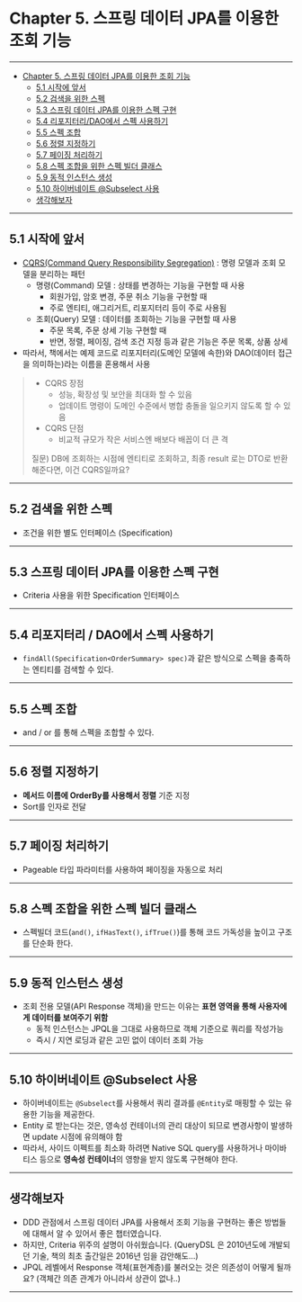 # Chapter 5. 스프링 데이터 JPA를 이용한 조회 기능

---

<!-- TOC -->
* [Chapter 5. 스프링 데이터 JPA를 이용한 조회 기능](#chapter-5-스프링-데이터-jpa를-이용한-조회-기능)
  * [5.1 시작에 앞서](#51-시작에-앞서)
  * [5.2 검색을 위한 스펙](#52-검색을-위한-스펙)
  * [5.3 스프링 데이터 JPA를 이용한 스펙 구현](#53-스프링-데이터-jpa를-이용한-스펙-구현)
  * [5.4 리포지터리/DAO에서 스펙 사용하기](#54-리포지터리dao에서-스펙-사용하기)
  * [5.5 스펙 조합](#55-스펙-조합)
  * [5.6 정렬 지정하기](#56-정렬-지정하기)
  * [5.7 페이징 처리하기](#57-페이징-처리하기)
  * [5.8 스펙 조합을 위한 스펙 빌더 클래스](#58-스펙-조합을-위한-스펙-빌더-클래스)
  * [5.9 동적 인스턴스 생성](#59-동적-인스턴스-생성)
  * [5.10 하이버네이트 @Subselect 사용](#510-하이버네이트-subselect-사용)
  * [생각해보자](#생각해보자)
<!-- TOC -->

---


## 5.1 시작에 앞서

- [CQRS(Command Query Responsibility Segregation)](https://learn.microsoft.com/ko-kr/azure/architecture/patterns/cqrs) : 명령 모델과 조회 모델을 분리하는 패턴
  - 명령(Command) 모델 : 상태를 변경하는 기능을 구현할 때 사용  
    - 회원가입, 암호 변경, 주문 취소 기능을 구현할 때
    - 주로 엔티티, 애그리거트, 리포지터리 등이 주로 사용됨
  - 조회(Query) 모델 : 데이터를 조회하는 기능을 구현할 때 사용   
    - 주문 목록, 주문 상세 기능 구현할 때
    - 반면, 정렬, 페이징, 검색 조건 지정 등과 같은 기능은 주문 목록, 상품 상세
- 따라서, 책에서는 예제 코드로 리포지터리(도메인 모델에 속한)와 DAO(데이터 접근을 의미하는)라는 이름을 혼용해서 사용
 
> - CQRS 장점
>    - 성능, 확장성 및 보안을 최대화 할 수 있음 
>    - 업데이트 명령이 도메인 수준에서 병합 충돌을 일으키지 않도록 할 수 있음
>  - CQRS 단점
>    - 비교적 규모가 작은 서비스엔 배보다 배꼽이 더 큰 격
> 
> 질문) DB에 조회하는 시점에 엔티티로 조회하고, 최종 result 로는 DTO로 반환해준다면, 이건 CQRS일까요? 

---

## 5.2 검색을 위한 스펙

- 조건을 위한 별도 인터페이스 (Specification)

---

## 5.3 스프링 데이터 JPA를 이용한 스펙 구현

- Criteria 사용을 위한 Specification 인터페이스

---

## 5.4 리포지터리 / DAO에서 스펙 사용하기

- `findAll(Specification<OrderSummary> spec)`과 같은 방식으로 스펙을 충족하는 엔티티를 검색할 수 있다. 

---

## 5.5 스펙 조합

- and / or 를 통해 스펙을 조합할 수 있다.

---

## 5.6 정렬 지정하기

- **메서드 이름에 OrderBy를 사용해서 정렬** 기준 지정
- Sort를 인자로 전달

---

## 5.7 페이징 처리하기

- Pageable 타입 파라미터를 사용하여 페이징을 자동으로 처리

---

## 5.8 스펙 조합을 위한 스펙 빌더 클래스

- 스펙빌더 코드(`and()`, `ifHasText()`, `ifTrue()`)를 통해 코드 가독성을 높이고 구조를 단순화 한다.

---

## 5.9 동적 인스턴스 생성

- 조회 전용 모델(API Response 객체)을 만드는 이유는 **표현 영역을 통해 사용자에게 데이터를 보여주기 위함**
  - 동적 인스턴스는 JPQL을 그대로 사용하므로 객체 기준으로 쿼리를 작성가능
  - 즉시 / 지연 로딩과 같은 고민 없이 데이터 조회 가능

---

## 5.10 하이버네이트 @Subselect 사용

- 하이버네이트는 `@Subselect`를 사용해서 쿼리 결과를 `@Entity`로 매핑할 수 있는 유용한 기능을 제공한다.
- Entity 로 받는다는 것은, 영속성 컨테이너의 관리 대상이 되므로 변경사항이 발생하면 update 시점에 유의해야 함
- 따라서, 사이드 이펙트를 최소화 하려면 Native SQL query를 사용하거나 마이바티스 등으로 **영속성 컨테이너**의 영향을 받지 않도록 구현해야 한다.

---

## 생각해보자

- DDD 관점에서 스프링 데이터 JPA를 사용해서 조회 기능을 구현하는 좋은 방법들에 대해서 알 수 있어서 좋은 챕터였습니다.
- 하지만, Criteria 위주의 설명이 아쉬웠습니다. (QueryDSL 은 2010년도에 개발되던 기술, 책의 최초 출간일은 2016년 임을 감안해도...)
- JPQL 레벨에서 Response 객체(표현계층)를 불러오는 것은 의존성이 어떻게 될까요? (객체간 의존 관계가 아니라서 상관이 없나..)

---